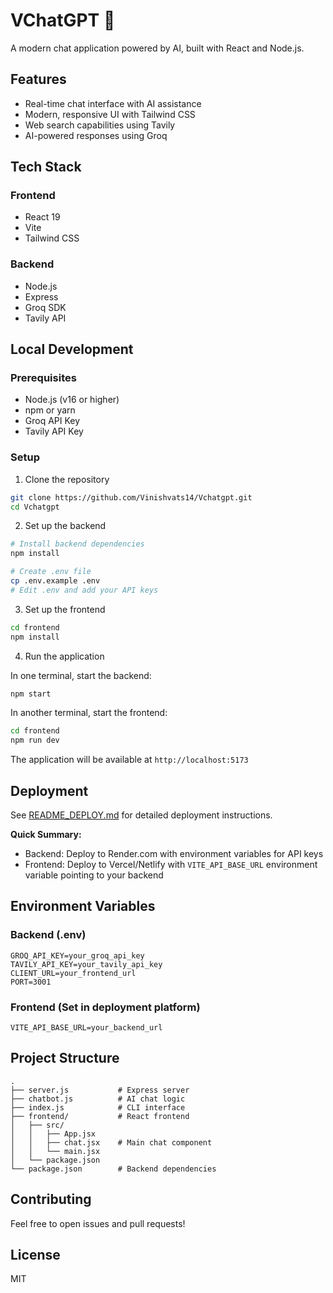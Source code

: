 # VChatGPT 💬

A modern chat application powered by AI, built with React and Node.js.

## Features

- Real-time chat interface with AI assistance
- Modern, responsive UI with Tailwind CSS
- Web search capabilities using Tavily
- AI-powered responses using Groq

## Tech Stack

### Frontend
- React 19
- Vite
- Tailwind CSS

### Backend
- Node.js
- Express
- Groq SDK
- Tavily API

## Local Development

### Prerequisites
- Node.js (v16 or higher)
- npm or yarn
- Groq API Key
- Tavily API Key

### Setup

1. Clone the repository
```bash
git clone https://github.com/Vinishvats14/Vchatgpt.git
cd Vchatgpt
```

2. Set up the backend
```bash
# Install backend dependencies
npm install

# Create .env file
cp .env.example .env
# Edit .env and add your API keys
```

3. Set up the frontend
```bash
cd frontend
npm install
```

4. Run the application

In one terminal, start the backend:
```bash
npm start
```

In another terminal, start the frontend:
```bash
cd frontend
npm run dev
```

The application will be available at `http://localhost:5173`

## Deployment

See [README_DEPLOY.md](./README_DEPLOY.md) for detailed deployment instructions.

**Quick Summary:**
- Backend: Deploy to Render.com with environment variables for API keys
- Frontend: Deploy to Vercel/Netlify with `VITE_API_BASE_URL` environment variable pointing to your backend

## Environment Variables

### Backend (.env)
```
GROQ_API_KEY=your_groq_api_key
TAVILY_API_KEY=your_tavily_api_key
CLIENT_URL=your_frontend_url
PORT=3001
```

### Frontend (Set in deployment platform)
```
VITE_API_BASE_URL=your_backend_url
```

## Project Structure

```
.
├── server.js           # Express server
├── chatbot.js          # AI chat logic
├── index.js            # CLI interface
├── frontend/           # React frontend
│   ├── src/
│   │   ├── App.jsx
│   │   ├── chat.jsx    # Main chat component
│   │   └── main.jsx
│   └── package.json
└── package.json        # Backend dependencies
```

## Contributing

Feel free to open issues and pull requests!

## License

MIT

